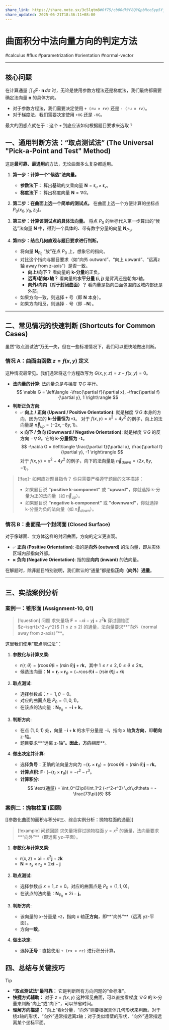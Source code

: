 ```yaml
---
share_link: https://share.note.sx/3c5lqtm8#0f75/cb00dkYF8QYQpbRco5yp5YjlYgaHXeWCrYZlYY
share_updated: 2025-06-21T18:36:11+08:00
---
```


# 曲面积分中法向量方向的判定方法

#calculus #flux #parametrization #orientation #normal-vector

---

## 核心问题

在计算通量 $\iint_S \mathbf{F} \cdot \mathbf{n} \,d\sigma$ 时，无论是使用参数方程法还是梯度法，我们最终都需要确定法向量 $\mathbf{n}$ 的具体方向。

-   对于参数方程法，我们需要决定使用 `+ (ru × rv)` 还是 `- (ru × rv)`。
-   对于梯度法，我们需要决定使用 `+∇G` 还是 `-∇G`。

最大的困惑点就在于：这个 `±` 到底应该如何根据题目要求来选取？

## 一、通用判断方法：“取点测试法” (The Universal "Pick-a-Point and Test" Method)

这是**最可靠、最通用**的方法，无论曲面多么复杂都适用。

1.  **第一步：计算一个“候选”法向量。**
    -   **参数法下：** 算出基础的叉乘向量 $\mathbf{N} = \mathbf{r}_u \times \mathbf{r}_v$。
    -   **梯度法下：** 算出梯度向量 $\mathbf{N} = \nabla G$。

2.  **第二步：在曲面上选一个简单的测试点。**
    在曲面上选一个方便计算的坐标点 $P_0(x_0, y_0, z_0)$。

3.  **第三步：计算该测试点的具体法向量。**
    将点 $P_0$ 的坐标代入第一步算出的“候选”法向量 $\mathbf{N}$ 中，得到一个具体的、带有数字分量的向量 $\mathbf{N}_{P_0}$。

4.  **第四步：结合几何直观与题目要求进行判断。**
    -   将向量 $\mathbf{N}_{P_0}$ “放”在点 $P_0$ 上，想象它的指向。
    -   对比这个指向与题目要求（如“向外 outward”、“向上 upward”、“远离z轴 away from z-axis”）是否一致。
        -   **向上/向下？** 看向量的 **k-分量**的正负。
        -   **远离/朝向z轴？** 看向量的**水平分量 (i, j)** 是背离还是朝向z轴。
        -   **向外/向内（对于封闭曲面）？** 看向量是指向曲面包围的区域内部还是外部。
    -   如果方向一致，则选择 `+` 号（即 $\mathbf{N}$ 本身）。
    -   如果方向相反，则选择 `-` 号（即 $-\mathbf{N}$）。

---

## 二、常见情况的快速判断 (Shortcuts for Common Cases)

虽然“取点测试法”万无一失，但在一些标准情况下，我们可以更快地做出判断。

### 情况 A：曲面由函数 $z=f(x,y)$ 定义

这种情况最常见。我们通常将这个方程改写为 $G(x,y,z) = z - f(x,y) = 0$。

-   **法向量的计算**: 法向量总是与梯度 $\nabla G$ 平行。
    $$ \nabla G = \left\langle -\frac{\partial f}{\partial x}, -\frac{\partial f}{\partial y}, 1 \right\rangle $$
-   **判断正负方向**:
    -   `✅` **向上 / 正向 (Upward / Positive Orientation)**:
        就是梯度 $\nabla G$ 本身的方向，因为它的 **k-分量恒为 `+1`**。
        对于 $f(x,y)=x^2+4y^2$ 的例子，向上的法向量是 $\vec{n}_{up} = \langle -2x, -8y, 1 \rangle$。
    -   `❌` **向下 / 负向 (Downward / Negative Orientation)**:
        就是梯度 $\nabla G$ 的反方向 $-\nabla G$。它的 **k-分量恒为 `-1`**。
        $$ -\nabla G = \left\langle \frac{\partial f}{\partial x}, \frac{\partial f}{\partial y}, -1 \right\rangle $$
        对于 $f(x,y)=x^2+4y^2$ 的例子，向下的法向量是 $\vec{n}_{down} = \langle 2x, 8y, -1 \rangle$。

> [!faq]- 如何应对题目指令？
> 你只需要严格遵守题目的文字描述：
> * 如果题目说 **"positive k-component"** 或 **"upward"**，你就选择 k-分量为正的法向量（如 $\vec{n}_{up}$）。
> * 如果题目说 **"negative k-component"** 或 **"downward"**，你就选择 k-分量为负的法向量（如 $\vec{n}_{down}$）。

### 情况 B：曲面是一个封闭面 (Closed Surface)

对于像球面、立方体这样的封闭曲面，方向的定义更直观。

-   `✅` **正向 (Positive Orientation)**: 指的是**向外 (outward)** 的法向量，即从实体区域内部指向外部。
-   `❌` **负向 (Negative Orientation)**: 指的是**向内 (inward)** 的法向量。

在解题时，除非题目特别说明，我们默认的“通量”都是指**正向（向外）通量**。

---

## 三、实战案例分析

### 案例一：锥形面 (Assignment-10, Q1)

> [!question] 问题
> 求矢量场 $\mathbf{F} = -x\mathbf{i} - y\mathbf{j} + z^2\mathbf{k}$ 穿过圆锥面 $z=\sqrt{x^2+y^2}$ ($1 \le z \le 2$) 的通量，法向量要求**“向外（normal away from z-axis）”**。

这里我们使用“取点测试法”：

1.  **参数化与计算叉乘**:
    -   $\mathbf{r}(r, \theta) = (r\cos\theta)\mathbf{i} + (r\sin\theta)\mathbf{j} + r\mathbf{k}$，其中 $1 \le r \le 2, 0 \le \theta \le 2\pi$。
    -   候选法向量：$\mathbf{N} = \mathbf{r}_r \times \mathbf{r}_\theta = (-r\cos\theta)\mathbf{i} - (r\sin\theta)\mathbf{j} + r\mathbf{k}$

2.  **取点测试**:
    -   选择参数点：$r=1, \theta=0$。
    -   对应的曲面点是 $P_0 = (1, 0, 1)$。
    -   在该点的法向量：$\mathbf{N}_{P_0} = -\mathbf{i} + \mathbf{k}$。

3.  **判断方向**:
    -   在点 $(1,0,1)$ 处，向量 $-\mathbf{i}+\mathbf{k}$ 的水平分量是 $-\mathbf{i}$，指向 x 轴**负方向**，即**朝向** z-轴。
    -   题目要求**“远离 z-轴”**。因此，方向**相反**。

4.  **做出决定并计算**:
    -   选择**负号**：正确的法向量方向为 $-(\mathbf{r}_r \times \mathbf{r}_\theta) = (r\cos\theta)\mathbf{i} + (r\sin\theta)\mathbf{j} - r\mathbf{k}$。
    -   **计算点积**: $\mathbf{F} \cdot (-(\mathbf{r}_r \times \mathbf{r}_\theta)) = -r^2 - r^3$。
    -   **计算积分**:
        $$ \text{通量} = \int_0^{2\pi}\int_1^2 (-r^2-r^3) \,dr\,d\theta = -\frac{73\pi}{6} $$

### 案例二：抛物柱面 (回顾)

[[参数化曲面的面积与积分#三、综合实例分析：抛物柱面的通量]]

> [!example] 问题回顾
> 求矢量场穿过抛物柱面 $y=x^2$ 的通量，法向量要求**“向外”**（即远离 yz-平面）。

1.  **参数化与计算叉乘**:
    -   $\mathbf{r}(x,z) = x\mathbf{i} + x^2\mathbf{j} + z\mathbf{k}$
    -   $\mathbf{N} = \mathbf{r}_x \times \mathbf{r}_z = 2x\mathbf{i} - \mathbf{j}$

2.  **取点测试**:
    -   选择参数点 $x=1, z=0$。对应的曲面点是 $P_0 = (1,1,0)$。
    -   在该点的法向量：$\mathbf{N}_{P_0} = 2\mathbf{i}-\mathbf{j}$。

3.  **判断方向**:
    -   该向量的 x-分量是 `+2`，指向 x 轴**正方向**，即**“向外”**（远离 yz-平面）。
    -   方向**一致**。

4.  **做出决定**:
    -   选择**正号**：直接使用 `+ (rx × rz)` 进行积分计算。

## 四、总结与关键技巧

> [!tip]
>
> -   **“取点测试法”最可靠：** 它是判断所有方向问题的“金标准”。
> -   **快捷方式辅助：** 对于 $z=f(x,y)$ 这种常见曲面，可以直接看梯度 $\nabla G$ 的 k-分量来判断“向上”或“向下”，可以节省时间。
> -   **理解方向描述：** “向上”看k分量，“向外”则要根据具体几何形状来判断。对于绕z轴的形状，“向外”通常指远离z轴；对于类似墙壁的形状，“向外”通常指远离某个坐标平面。
